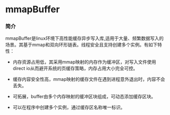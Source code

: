 # mmapBuffer

### **简介**
 mmapBuffer是linux环境下高性能缓存异步写入库,适用于大量、频繁数据写入的场景。其基于mmap和双向环形链表。线程安全且支持创建多个实例。有如下特性：
 
 - 内存资源占用低，其采用mmap映射的内存作为缓冲区，对写入文件使用direct io从而避开系统的页缓存策略，内存占用大小完全可控。

 - 缓存内容安全性高，mmap映射的缓存文件在遇到进程意外退出时，内容不会丢失。

 - 可拓展，buffer由多个内存映射的缓冲区块组成，可动态添加缓存区块。

 - 可以在程序中创建多个实例，通过缓存区名称唯一标识。

